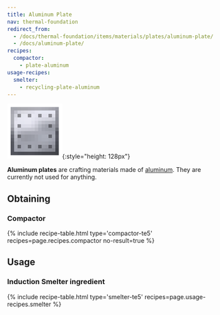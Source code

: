 ```yaml
---
title: Aluminum Plate
nav: thermal-foundation
redirect_from:
  - /docs/thermal-foundation/items/materials/plates/aluminum-plate/
  - /docs/aluminum-plate/
recipes:
  compactor:
    - plate-aluminum
usage-recipes:
  smelter:
    - recycling-plate-aluminum
---
```


![Aluminum plate](/assets/images/thermal-foundation/plate-aluminum.png){:style="height: 128px"}


**Aluminum plates** are crafting materials made of
[aluminum](/docs/thermal-foundation/aluminum-ingot/). They are currently not used for anything.


Obtaining
---------

### Compactor
{% include recipe-table.html type='compactor-te5' recipes=page.recipes.compactor no-result=true %}


Usage
-----

### Induction Smelter ingredient
{% include recipe-table.html type='smelter-te5' recipes=page.usage-recipes.smelter %}
